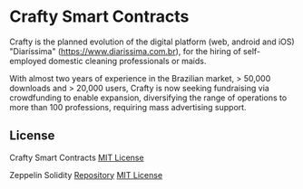 # Crafty Smart Contracts

Crafty is the planned evolution of the digital platform (web, android and iOS) "Diaríssima" (https://www.diarissima.com.br), for the hiring of self-employed domestic cleaning professionals or maids.

With almost two years of experience in the Brazilian market, > 50,000 downloads and > 20,000 users, Crafty is now seeking fundraising via crowdfunding to enable expansion, diversifying the range of operations to more than 100 professions, requiring mass advertising support.

## License

Crafty Smart Contracts 
[MIT License](https://github.com/crafty-work/smart-contract/blob/master/LICENSE)


Zeppelin Solidity 
[Repository](https://github.com/OpenZeppelin/zeppelin-solidity)
[MIT License](https://github.com/OpenZeppelin/zeppelin-solidity/blob/master/LICENSE-3RD-PARTY)